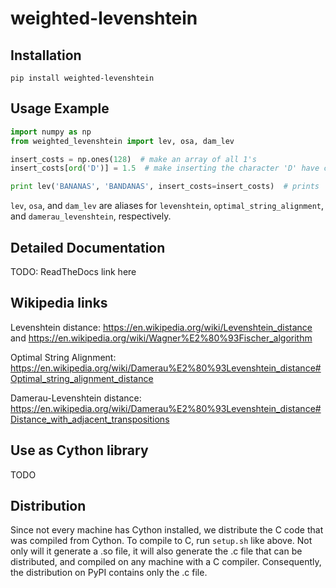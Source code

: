 # weighted-levenshtein

## Installation
`pip install weighted-levenshtein`

## Usage Example
```python
import numpy as np
from weighted_levenshtein import lev, osa, dam_lev

insert_costs = np.ones(128)  # make an array of all 1's
insert_costs[ord('D')] = 1.5  # make inserting the character 'D' have cost 1.5 (instead of 1)

print lev('BANANAS', 'BANDANAS', insert_costs=insert_costs)  # prints '1.5'
```

`lev`, `osa`, and `dam_lev` are aliases for `levenshtein`, `optimal_string_alignment`, and `damerau_levenshtein`, respectively.


## Detailed Documentation
TODO: ReadTheDocs link here

## Wikipedia links
Levenshtein distance: https://en.wikipedia.org/wiki/Levenshtein_distance and https://en.wikipedia.org/wiki/Wagner%E2%80%93Fischer_algorithm

Optimal String Alignment: https://en.wikipedia.org/wiki/Damerau%E2%80%93Levenshtein_distance#Optimal_string_alignment_distance

Damerau-Levenshtein distance: https://en.wikipedia.org/wiki/Damerau%E2%80%93Levenshtein_distance#Distance_with_adjacent_transpositions



## Use as Cython library
TODO



## Distribution

Since not every machine has Cython installed, we distribute the C code that was compiled from Cython.
To compile to C, run `setup.sh` like above. Not only will it generate a .so file, it will also generate
the .c file that can be distributed, and compiled on any machine with a C compiler. 
Consequently, the distribution on PyPI contains only the .c file.
